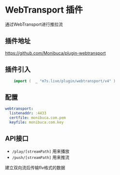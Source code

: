 # WebTransport 插件

通过WebTransport进行推拉流

## 插件地址

https://github.com/Monibuca/plugin-webtransport

## 插件引入
```go
    import (  _ "m7s.live/plugin/webtransport/v4" )
```

## 配置

```yaml
webtransport:
  listenaddr: :4433
  certfile: monibuca.com.pem
  keyfile: monibuca.com.key
```

## API接口

- `/play/[streamPath]` 用来播放
- `/push/[streamPath]` 用来推流

建立双向流后传输flv格式的数据